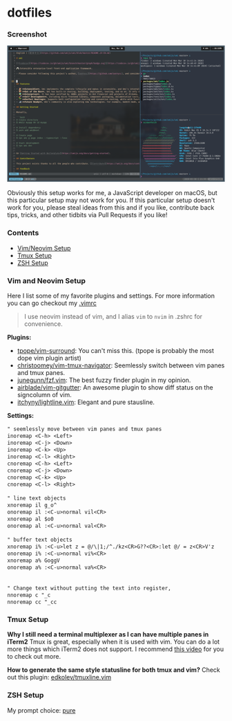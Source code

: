 # dotfiles

### Screenshot

![](./screenshot-0330.png)

Obviously this setup works for me, a JavaScript developer on macOS, but this particular setup may not work for you. If this particular setup doesn't work for you, please steal ideas from this and if you like, contribute back tips, tricks, and other tidbits via Pull Requests if you like!


### Contents

+ [Vim/Neovim Setup](#vim-and-neovim-setup)
+ [Tmux Setup](#tmux-setup)
+ [ZSH Setup](#zsh-setup)


### Vim and Neovim Setup
Here I list some of my favorite plugins and settings. For more information you can go checkout my [.vimrc](https://github.com/focus7eleven/dotfiles/blob/master/nvim/.vimrc)

> I use neovim instead of vim, and I alias `vim` to `nvim` in .zshrc for convenience.

**Plugins:**

- [tpope/vim-surround](https://github.com/tpope/vim-surround): You can't miss this. (tpope is probably the most dope vim plugin artist)
- [christoomey/vim-tmux-navigator](https://github.com/christoomey/vim-tmux-navigator): Seemlessly switch between vim panes and tmux panes.
- [junegunn/fzf.vim](https://github.com/junegunn/fzf.vim): The best fuzzy finder plugin in my opinion.
- [airblade/vim-gitgutter](https://github.com/airblade/vim-gitgutter): An awesome plugin to show diff status on the signcolumn of vim.
- [itchyny/lightline.vim](https://github.com/itchyny/lightline.vim): Elegant and pure stausline.

**Settings:**

```
" seemlessly move between vim panes and tmux panes
inoremap <C-h> <Left>
inoremap <C-j> <Down>
inoremap <C-k> <Up>
inoremap <C-l> <Right>
cnoremap <C-h> <Left>
cnoremap <C-j> <Down>
cnoremap <C-k> <Up>
cnoremap <C-l> <Right>

" line text objects
xnoremap il g_o^
onoremap il :<C-u>normal vil<CR>
xnoremap al $o0
onoremap al :<C-u>normal val<CR>

" buffer text objects
xnoremap i% :<C-u>let z = @/\|1;/^./kz<CR>G??<CR>:let @/ = z<CR>V'z
onoremap i% :<C-u>normal vi%<CR>
xnoremap a% GoggV
onoremap a% :<C-u>normal va%<CR>


" Change text without putting the text into register,
nnoremap c "_c
nnoremap cc "_cc

```

### Tmux Setup

**Why I still need a terminal multiplexer as I can have multiple panes in iTerm2**
Tmux is great, especially when it is used with vim. You can do a lot more things which iTerm2 does not support. I recommend [this video](https://www.youtube.com/watch?v=5r6yzFEXajQ) for you to check out more.

**How to generate the same style statusline for both tmux and vim?**
Check out this plugin: [edkolev/tmuxline.vim](https://github.com/edkolev/tmuxline.vim)

### ZSH Setup
My prompt choice: [pure](https://github.com/sindresorhus/pure)
